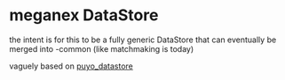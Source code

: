 # meganex DataStore

the intent is for this to be a fully generic DataStore that can eventually be merged into -common (like matchmaking is today)

vaguely based on [puyo_datastore](https://github.com/PretendoNetwork/puyo-puyo-tetris/blob/mm-server/datastore/puyo_datastore.go)